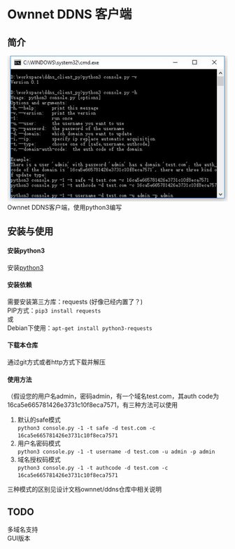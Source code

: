 # Ownnet DDNS 客户端

## 简介  
![Preview](./preview.jpg "Preview")  
Ownnet DDNS客户端，使用python3编写  


## 安装与使用
#### 安装python3
安装[python3](https://www.python.org/downloads/)
#### 安装依赖
需要安装第三方库：requests  (好像已经内置了？)  
PIP方式：`pip3 install requests`  
或  
Debian下使用：`apt-get install python3-requests`
#### 下载本仓库
通过git方式或者http方式下载并解压
#### 使用方法
（假设您的用户名admin，密码admin，有一个域名test.com，其auth code为16ca5e665781426e3731c10f8eca7571，有三种方法可以使用  
1. 默认的safe模式  
`python3 console.py -1 -t safe -d test.com -c 16ca5e665781426e3731c10f8eca7571`  
2. 用户名密码模式  
`python3 console.py -1 -t username -d test.com -u admin -p admin`  
3. 域名授权码模式  
`python3 console.py -1 -t authcode -d test.com -c 16ca5e665781426e3731c10f8eca7571`

三种模式的区别见设计文档ownnet/ddns仓库中相关说明

## TODO
多域名支持  
GUI版本